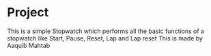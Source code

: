 # Project
This is a simple Stopwatch which performs all the basic functions of a stopwatch like Start, Pause, Reset, Lap and Lap reset
This is made by Aaquib Mahtab
